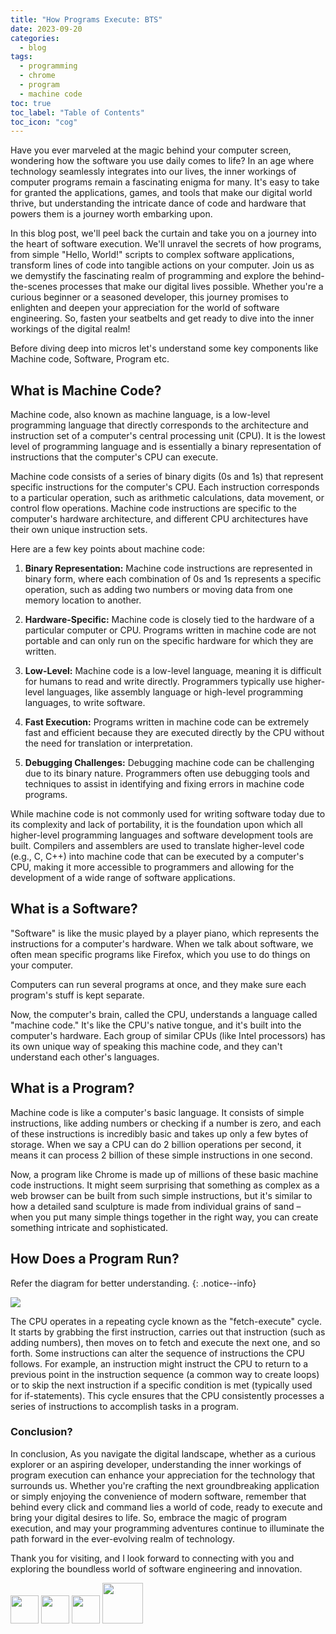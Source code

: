```yaml
---
title: "How Programs Execute: BTS"
date: 2023-09-20
categories:
  - blog
tags:
  - programming
  - chrome
  - program
  - machine code
toc: true
toc_label: "Table of Contents"
toc_icon: "cog"
---
```


Have you ever marveled at the magic behind your computer screen, wondering how the software you use daily comes to life? In an age where technology seamlessly integrates into our lives, the inner workings of computer programs remain a fascinating enigma for many. It's easy to take for granted the applications, games, and tools that make our digital world thrive, but understanding the intricate dance of code and hardware that powers them is a journey worth embarking upon.

In this blog post, we'll peel back the curtain and take you on a journey into the heart of software execution. We'll unravel the secrets of how programs, from simple "Hello, World!" scripts to complex software applications, transform lines of code into tangible actions on your computer. Join us as we demystify the fascinating realm of programming and explore the behind-the-scenes processes that make our digital lives possible. Whether you're a curious beginner or a seasoned developer, this journey promises to enlighten and deepen your appreciation for the world of software engineering. So, fasten your seatbelts and get ready to dive into the inner workings of the digital realm!

Before diving deep into micros let's understand some key components like Machine code, Software, Program etc.
## What is Machine Code?
Machine code, also known as machine language, is a low-level programming language that directly corresponds to the architecture and instruction set of a computer's central processing unit (CPU). It is the lowest level of programming language and is essentially a binary representation of instructions that the computer's CPU can execute.

Machine code consists of a series of binary digits (0s and 1s) that represent specific instructions for the computer's CPU. Each instruction corresponds to a particular operation, such as arithmetic calculations, data movement, or control flow operations. Machine code instructions are specific to the computer's hardware architecture, and different CPU architectures have their own unique instruction sets.

Here are a few key points about machine code:

1. **Binary Representation:** Machine code instructions are represented in binary form, where each combination of 0s and 1s represents a specific operation, such as adding two numbers or moving data from one memory location to another.

2. **Hardware-Specific:** Machine code is closely tied to the hardware of a particular computer or CPU. Programs written in machine code are not portable and can only run on the specific hardware for which they are written.

3. **Low-Level:** Machine code is a low-level language, meaning it is difficult for humans to read and write directly. Programmers typically use higher-level languages, like assembly language or high-level programming languages, to write software.

4. **Fast Execution:** Programs written in machine code can be extremely fast and efficient because they are executed directly by the CPU without the need for translation or interpretation.

5. **Debugging Challenges:** Debugging machine code can be challenging due to its binary nature. Programmers often use debugging tools and techniques to assist in identifying and fixing errors in machine code programs.

While machine code is not commonly used for writing software today due to its complexity and lack of portability, it is the foundation upon which all higher-level programming languages and software development tools are built. Compilers and assemblers are used to translate higher-level code (e.g., C, C++) into machine code that can be executed by a computer's CPU, making it more accessible to programmers and allowing for the development of a wide range of software applications.

## What is a Software?
"Software" is like the music played by a player piano, which represents the instructions for a computer's hardware. When we talk about software, we often mean specific programs like Firefox, which you use to do things on your computer.

Computers can run several programs at once, and they make sure each program's stuff is kept separate.

Now, the computer's brain, called the CPU, understands a language called "machine code." It's like the CPU's native tongue, and it's built into the computer's hardware. Each group of similar CPUs (like Intel processors) has its own unique way of speaking this machine code, and they can't understand each other's languages.
## What is a Program?

Machine code is like a computer's basic language. It consists of simple instructions, like adding numbers or checking if a number is zero, and each of these instructions is incredibly basic and takes up only a few bytes of storage. When we say a CPU can do 2 billion operations per second, it means it can process 2 billion of these simple instructions in one second.

Now, a program like Chrome is made up of millions of these basic machine code instructions. It might seem surprising that something as complex as a web browser can be built from such simple instructions, but it's similar to how a detailed sand sculpture is made from individual grains of sand – when you put many simple things together in the right way, you can create something intricate and sophisticated.

## How Does a Program Run?

Refer the diagram for better understanding.
{: .notice--info}

![]({{site.url}}/assets/how-program-executes/program_executes.png)

The CPU operates in a repeating cycle known as the "fetch-execute" cycle. It starts by grabbing the first instruction, carries out that instruction (such as adding numbers), then moves on to fetch and execute the next one, and so forth. Some instructions can alter the sequence of instructions the CPU follows. For example, an instruction might instruct the CPU to return to a previous point in the instruction sequence (a common way to create loops) or to skip the next instruction if a specific condition is met (typically used for if-statements). This cycle ensures that the CPU consistently processes a series of instructions to accomplish tasks in a program.

### Conclusion?

In conclusion, As you navigate the digital landscape, whether as a curious explorer or an aspiring developer, understanding the inner workings of program execution can enhance your appreciation for the technology that surrounds us. Whether you're crafting the next groundbreaking application or simply enjoying the convenience of modern software, remember that behind every click and command lies a world of code, ready to execute and bring your digital desires to life. So, embrace the magic of program execution, and may your programming adventures continue to illuminate the path forward in the ever-evolving realm of technology.

Thank you for visiting, and I look forward to connecting with you and exploring the boundless world of software engineering and innovation.

[<img src="https://upload.wikimedia.org/wikipedia/commons/thumb/f/f8/LinkedIn_icon_circle.svg/1200px-LinkedIn_icon_circle.svg.png" width="45"/>](https://linkedin.com/in/praveensingh23)
[<img src="https://s18955.pcdn.co/wp-content/uploads/2018/02/github.png" width="45"/>](https://github.com/praveensinghrajput23)
[<img src="https://upload.wikimedia.org/wikipedia/commons/thumb/5/58/Instagram-Icon.png/1024px-Instagram-Icon.png" width="45"/>](https://instagram.com/praveensinghrajput23)
[<img src="https://encrypted-tbn0.gstatic.com/images?q=tbn:ANd9GcQYAFvsvvSz-ywpPupKs56YpRxW-C6OuOg8Jw&usqp=CAU" width="65"/>](https://twitter.com/_praveensingh23)